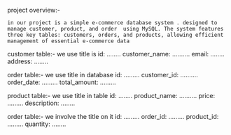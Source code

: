 project overview:-

    in our project is a simple e-commerce database system . designed to manage customer, product, and order  using MySQL. The system features three key tables: customers, orders, and products, allowing efficient management of essential e-commerce data
    
customer table:-
    we use title is
        id: ........
        customer_name: ..........
        email: ........
        address: ........

order table:-
    we use title in database
        id: .........
        customer_id: .......... 
        order_date: ......... 
        total_amount: ......... 

product table:-
    we use title in table
        id: ........
        product_name: ..........
        price: .........
        description: ........

order table:-
    we involve the title on it
        id: .........
        order_id: .........
        product_id: .........
        quantity: ........
